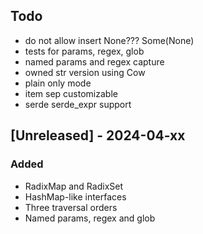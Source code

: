 ## Todo

- do not allow insert None??? Some(None)
- tests for params, regex, glob
- named params and regex capture
- owned str version using Cow
- plain only mode
- item sep customizable
- serde serde_expr support

## [Unreleased] - 2024-04-xx

### Added

- RadixMap and RadixSet
- HashMap-like interfaces
- Three traversal orders
- Named params, regex and glob